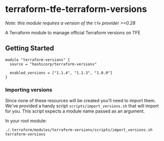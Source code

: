 # terraform-tfe-terraform-versions

*Note: this module requires a version of the `tfe` provider >=0.28*

A Terraform module to manage official Terraform versions on TFE

## Getting Started
```
module "terraform-versions" {
  source = "hashicorp/terraform-versions"

  enabled_versions = ["1.1.4", "1.1.3", "1.0.0"]
}
```

### Importing versions

Since none of these resources will be created you'll need to import them. We've provided
a handy script `scripts/import_versions.sh` that will import for you. This script expects a module name
passed as an argument.

In your root module:
```
./.terraform/modules/terraform-versions/scripts/import_versions.sh terraform-versions 
```
